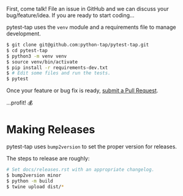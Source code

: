 First,
come talk!
File an issue in GitHub
and we can discuss your bug/feature/idea.
If you are ready to start coding...

pytest-tap uses the `venv` module
and a requirements file
to manage development.

```bash
$ git clone git@github.com:python-tap/pytest-tap.git
$ cd pytest-tap
$ python3 -m venv venv
$ source venv/bin/activate
$ pip install -r requirements-dev.txt
$ # Edit some files and run the tests.
$ pytest
```

Once your feature or bug fix is ready,
[submit a Pull Request](https://help.github.com/articles/creating-a-pull-request/>).

...profit! :moneybag:

# Making Releases

pytest-tap uses `bump2version`
to set the proper version
for releases.

The steps to release are roughly:

```bash
# Set docs/releases.rst with an appropriate changelog.
$ bump2version minor
$ python -m build
$ twine upload dist/*
```
